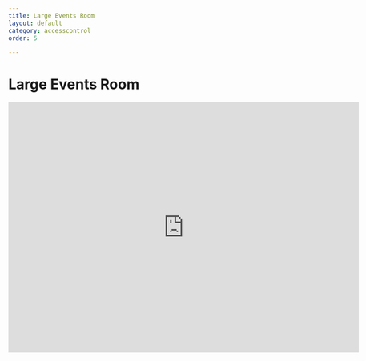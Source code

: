 ```yaml
---
title: Large Events Room
layout: default
category: accesscontrol
order: 5

---
```

# Large Events Room

<iframe width="700" height="500" src="https://www.youtube.com/embed/3XXKXV6JsYw" frameborder="0" allow="accelerometer; autoplay; encrypted-media; gyroscope; picture-in-picture" allowfullscreen></iframe><widgetbot
server="680949000295284757"
channel="723567823577677885"
width="45%"
height="20vh"

</widgetbot>
<script src="https://cdn.jsdelivr.net/npm/@widgetbot/html-embed"></script>